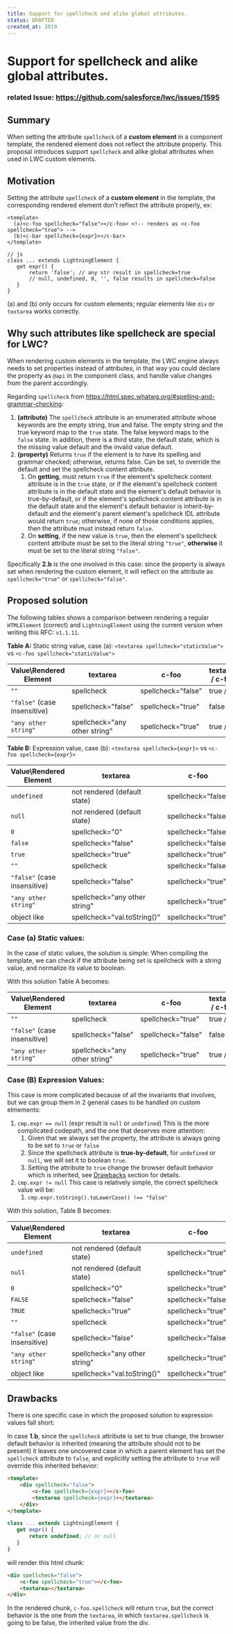 ```yaml
---
title: Support for spellcheck and alike global attributes.
status: DRAFTED
created_at: 2019
---
```


# Support for spellcheck and alike global attributes.

### related Issue: https://github.com/salesforce/lwc/issues/1595

## Summary

When setting the attribute `spellcheck` of a **custom element** in a component template, the rendered element does not reflect the attribute properly. This proposal introduces support `spellcheck` and alike global attributes when used in LWC custom elements.

## Motivation

Setting the attribute `spellcheck` of a **custom element** in the template, the corresponding rendered element don’t reflect the attribute properly, ex:

```
<template>
  (a)<c-foo spellcheck="false"></c-foo> <!-- renders as <c-foo spellcheck="true"> -->
  (b)<c-bar spellcheck={expr}></c-bar>
</template>

// js
class ... extends LightningElement {
   get expr() {
       return 'false'; // any str result in spellcheck=true
       // null, undefined, 0, '', false results in spellcheck=false
   }
}
```

(a) and (b) only occurs for custom elements; regular elements like `div` or `textarea` works correctly.

## Why such attributes like spellcheck are special for LWC?

When rendering custom elements in the template, the LWC engine always needs to set properties instead of attributes, in that way you could declare the property as `@api` in the component class, and handle value changes from the parent accordingly.

Regarding `spellcheck` from https://html.spec.whatwg.org/#spelling-and-grammar-checking:

1. **(attribute)** The `spellcheck` attribute is an enumerated attribute whose keywords are the empty string, true and false. The empty string and the true keyword map to the `true` state. The false keyword maps to the `false` state. In addition, there is a third state, the default state, which is the missing value default and the invalid value default.
2. **(property)** Returns `true` if the element is to have its spelling and grammar checked; otherwise, returns false. Can be set, to override the default and set the spellcheck content attribute.
    1. On **getting**, must return `true` if the element's spellcheck content attribute is in the `true` state, or if the element's spellcheck content attribute is in the default state and the element's default behavior is true-by-default, or if the element's spellcheck content attribute is in the default state and the element's default behavior is inherit-by-default and the element's parent element's spellcheck IDL attribute would return `true`; otherwise, if none of those conditions applies, then the attribute must instead return `false`.
    2. On **setting**, if the new value is `true`, then the element's spellcheck content attribute must be set to the literal string `"true"`, **otherwise** it must be set to the literal string `"false"`.

Specifically **2.b** is the one involved in this case: since the property is always set when rendering the custom element, it will reflect on the attribute as `spellcheck="true"` or `spellcheck="false"`.

## Proposed solution

The following tables shows a comparison between rendering a regular `HTMLElement` (correct) and `LightningElement` using the current version when writing this RFC:  `v1.1.11`.

**Table A:** Static string value, case (a): `<textarea spellcheck="staticValue">` vs `<c-foo spellcheck="staticValue">`

|Value\Rendered Element	|textarea	|c-foo	|textarea.spellcheck / c-foo.spellcheck	|
|---	|---	|---	|---	|
|`""`	|spellcheck	|spellcheck="false"	|true / false	|
|`"false"` (case insensitive)	|spellcheck="false"	|spellcheck="true"	|false / true	|
|`"any other string"`	|spellcheck="any other string"	|spellcheck="true"	|true / true	|

**Table B:** Expression value, case (b): `<textarea spellcheck={expr}>` vs `<c-foo spellcheck={expr}>`

|Value\Rendered Element	|textarea	|c-foo	|textarea.spellcheck / c-foo.spellcheck	|
|---	|---	|---	|---	|
|`undefined`	|not rendered (default state)	|spellcheck="false"	|**inherited **/ false	|
|`null`	|not rendered (default state)	|spellcheck="false"	|**inherited **/ false	|
|`0`	|spellcheck="0"	|spellcheck="false	|true / false	|
|`false`	|spellcheck="false"	|spellcheck="false"	|false / false	|
|`true`	|spellcheck="true"	|spellcheck="true"	|true / true	|
|`""`	|spellcheck	|spellcheck="false"	|true / false	|
|`"false"` (case insensitive)	|spellcheck="false"	|spellcheck="true"	|false / true	|
|`"any other string"`	|spellcheck="any other string"	|spellcheck="true"	|true / true	|
|object like	|spellcheck="val.toString()"	|spellcheck="true"	|true / true	|

### Case (a) Static values:

In the case of static values, the solution is simple: When compiling the template, we can check if the attribute being set is spellcheck with a string value, and normalize its value to boolean.

With this solution Table A becomes:

|Value\Rendered Element	|textarea	|c-foo	|textarea.spellcheck / c-foo.spellcheck	|
|---	|---	|---	|---	|
|`""`	|spellcheck	|spellcheck="true"	|true / true	|
|`"false"` (case insensitive)	|spellcheck="false"	|spellcheck="false"	|false / false	|
|`"any other string"`	|spellcheck="any other string"	|spellcheck="true"	|true / true	|

### Case (B) Expression Values:

This case is more complicated because of all the invariants that involves, but we can group them in 2 general cases to be handled on custom elmements:

1. `cmp.expr == null` (expr result is `null` or `undefined`) This is the more complicated codepath, and the one that deserves more attention: 
    1. Given that we always set the property, the attribute is always going to be set to `true` or `false` 
    2. Since the spellcheck attribute is **true-by-default**, for `undefined` or `null`, we will set it to boolean `true`.
    3. Setting the attribute to `true` change the browser default behavior which is inherited, see [Drawbacks](##Drawbacks) section for details.
2. `cmp.expr != null` This case is relatively simple, the correct spellcheck value will be: 
    1. `cmp.expr.toString().toLowerCase() !== "false"`

With this solution, Table B becomes:

|Value\Rendered Element	|textarea	|c-foo	|textarea.spellcheck / c-foo.spellcheck	|
|---	|---	|---	|---	|
|`undefined`	|not rendered (default state)	|spellcheck="true"	|**inherited **/ true	|
|`null`	|not rendered (default state)	|spellcheck="true"	|**inherited **/ true	|
|`0`	|spellcheck="0"	|spellcheck="true"	|true / true	|
|`FALSE`	|spellcheck="false"	|spellcheck="false"	|false / false	|
|`TRUE`	|spellcheck="true"	|spellcheck="true"	|true / true	|
|`""`	|spellcheck	|spellcheck="true"	|true / true	|
|`"false"` (case insensitive)	|spellcheck="false"	|spellcheck="false"	|false / false	|
|`"any other string"`	|spellcheck="any other string"	|spellcheck="true"	|true / true	|
|object like	|spellcheck="val.toString()"	|spellcheck="true"	|true / true	|

## Drawbacks

There is one specific case in which the proposed solution to expression values fall short:

In case **1.b**, since the `spellcheck` attribute is set to true change, the browser default behavior is inherited (meaning the attribute should not to be present) it leaves one uncovered case in which a parent element has set the `spellcheck` attribute to `false`, and explicitly setting the attribute to `true` will override this inherited behavior:

```html
<template>
    <div spellcheck="false">
        <c-foo spellcheck={expr}></c-foo>
        <textarea spellcheck={expr}></textarea>
    </div>
</template>
```

```js
class ... extends LightningElement {
   get expr() {
       return undefined; // or null
   }
}
```

will render this html chunk:

```html
<div spellcheck="false">
    <c-foo spellcheck="true"></c-foo>
    <textarea></textarea>
</div>
```

In the rendered chunk, `c-foo.spellcheck` will return `true`, but the correct behavior is the one from the `textarea`, in which `textarea.spellcheck` is going to be false, the inherited value from the div.


